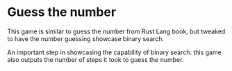 # Guess the number 

This game is similar to guess the number from Rust Lang book, but tweaked to have the number guessing showcase binary search. 

An important step in showcasing the capability of binary search. this game also outputs the number of steps it took to guess the number. 

